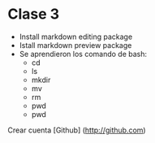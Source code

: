 # Clase 3
- Install markdown editing package
- Istall markdown preview package
- Se aprendieron los comando de bash:
    + cd
    + ls
    + mkdir
    + mv
    + rm
    + pwd
    + pwd

Crear cuenta [Github] (http://github.com)